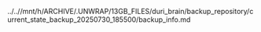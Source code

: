 ../..//mnt/h/ARCHIVE/.UNWRAP/13GB_FILES/duri_brain/backup_repository/current_state_backup_20250730_185500/backup_info.md